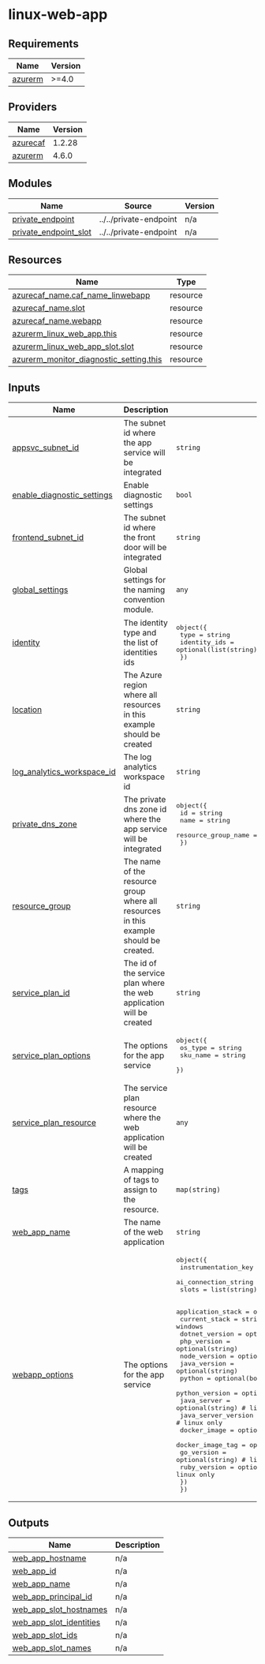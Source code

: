 # linux-web-app

<!-- BEGINNING OF PRE-COMMIT-TERRAFORM DOCS HOOK -->
## Requirements

| Name | Version |
|------|---------|
| <a name="requirement_azurerm"></a> [azurerm](#requirement\_azurerm) | >=4.0 |

## Providers

| Name | Version |
|------|---------|
| <a name="provider_azurecaf"></a> [azurecaf](#provider\_azurecaf) | 1.2.28 |
| <a name="provider_azurerm"></a> [azurerm](#provider\_azurerm) | 4.6.0 |

## Modules

| Name | Source | Version |
|------|--------|---------|
| <a name="module_private_endpoint"></a> [private\_endpoint](#module\_private\_endpoint) | ../../private-endpoint | n/a |
| <a name="module_private_endpoint_slot"></a> [private\_endpoint\_slot](#module\_private\_endpoint\_slot) | ../../private-endpoint | n/a |

## Resources

| Name | Type |
|------|------|
| [azurecaf_name.caf_name_linwebapp](https://registry.terraform.io/providers/aztfmod/azurecaf/latest/docs/resources/name) | resource |
| [azurecaf_name.slot](https://registry.terraform.io/providers/aztfmod/azurecaf/latest/docs/resources/name) | resource |
| [azurecaf_name.webapp](https://registry.terraform.io/providers/aztfmod/azurecaf/latest/docs/resources/name) | resource |
| [azurerm_linux_web_app.this](https://registry.terraform.io/providers/hashicorp/azurerm/latest/docs/resources/linux_web_app) | resource |
| [azurerm_linux_web_app_slot.slot](https://registry.terraform.io/providers/hashicorp/azurerm/latest/docs/resources/linux_web_app_slot) | resource |
| [azurerm_monitor_diagnostic_setting.this](https://registry.terraform.io/providers/hashicorp/azurerm/latest/docs/resources/monitor_diagnostic_setting) | resource |

## Inputs

| Name | Description | Type | Default | Required |
|------|-------------|------|---------|:--------:|
| <a name="input_appsvc_subnet_id"></a> [appsvc\_subnet\_id](#input\_appsvc\_subnet\_id) | The subnet id where the app service will be integrated | `string` | n/a | yes |
| <a name="input_enable_diagnostic_settings"></a> [enable\_diagnostic\_settings](#input\_enable\_diagnostic\_settings) | Enable diagnostic settings | `bool` | `false` | no |
| <a name="input_frontend_subnet_id"></a> [frontend\_subnet\_id](#input\_frontend\_subnet\_id) | The subnet id where the front door will be integrated | `string` | n/a | yes |
| <a name="input_global_settings"></a> [global\_settings](#input\_global\_settings) | Global settings for the naming convention module. | `any` | n/a | yes |
| <a name="input_identity"></a> [identity](#input\_identity) | The identity type and the list of identities ids | <pre>object({<br>    type         = string<br>    identity_ids = optional(list(string))<br>  })</pre> | <pre>{<br>  "identity_ids": [],<br>  "type": "SystemAssigned"<br>}</pre> | no |
| <a name="input_location"></a> [location](#input\_location) | The Azure region where all resources in this example should be created | `string` | `"westus2"` | no |
| <a name="input_log_analytics_workspace_id"></a> [log\_analytics\_workspace\_id](#input\_log\_analytics\_workspace\_id) | The log analytics workspace id | `string` | n/a | yes |
| <a name="input_private_dns_zone"></a> [private\_dns\_zone](#input\_private\_dns\_zone) | The private dns zone id where the app service will be integrated | <pre>object({<br>    id                  = string<br>    name                = string<br>    resource_group_name = string<br>  })</pre> | n/a | yes |
| <a name="input_resource_group"></a> [resource\_group](#input\_resource\_group) | The name of the resource group where all resources in this example should be created. | `string` | n/a | yes |
| <a name="input_service_plan_id"></a> [service\_plan\_id](#input\_service\_plan\_id) | The id of the service plan where the web application will be created | `string` | n/a | yes |
| <a name="input_service_plan_options"></a> [service\_plan\_options](#input\_service\_plan\_options) | The options for the app service | <pre>object({<br>    os_type  = string<br>    sku_name = string<br>  })</pre> | <pre>{<br>  "os_type": "Windows",<br>  "sku_name": "S1"<br>}</pre> | no |
| <a name="input_service_plan_resource"></a> [service\_plan\_resource](#input\_service\_plan\_resource) | The service plan resource where the web application will be created | `any` | n/a | yes |
| <a name="input_tags"></a> [tags](#input\_tags) | A mapping of tags to assign to the resource. | `map(string)` | `{}` | no |
| <a name="input_web_app_name"></a> [web\_app\_name](#input\_web\_app\_name) | The name of the web application | `string` | n/a | yes |
| <a name="input_webapp_options"></a> [webapp\_options](#input\_webapp\_options) | The options for the app service | <pre>object({<br>    instrumentation_key  = string<br>    ai_connection_string = string<br>    slots                = list(string)<br><br>    application_stack = object({<br>      current_stack       = string # required for windows<br>      dotnet_version      = optional(string)<br>      php_version         = optional(string)<br>      node_version        = optional(string)<br>      java_version        = optional(string)<br>      python              = optional(bool)   # windows only<br>      python_version      = optional(string) # linux only<br>      java_server         = optional(string) # linux only<br>      java_server_version = optional(string) # linux only<br>      docker_image        = optional(string) # linux only<br>      docker_image_tag    = optional(string) # linux only<br>      go_version          = optional(string) # linux only<br>      ruby_version        = optional(string) # linux only<br>    })<br>  })</pre> | n/a | yes |

## Outputs

| Name | Description |
|------|-------------|
| <a name="output_web_app_hostname"></a> [web\_app\_hostname](#output\_web\_app\_hostname) | n/a |
| <a name="output_web_app_id"></a> [web\_app\_id](#output\_web\_app\_id) | n/a |
| <a name="output_web_app_name"></a> [web\_app\_name](#output\_web\_app\_name) | n/a |
| <a name="output_web_app_principal_id"></a> [web\_app\_principal\_id](#output\_web\_app\_principal\_id) | n/a |
| <a name="output_web_app_slot_hostnames"></a> [web\_app\_slot\_hostnames](#output\_web\_app\_slot\_hostnames) | n/a |
| <a name="output_web_app_slot_identities"></a> [web\_app\_slot\_identities](#output\_web\_app\_slot\_identities) | n/a |
| <a name="output_web_app_slot_ids"></a> [web\_app\_slot\_ids](#output\_web\_app\_slot\_ids) | n/a |
| <a name="output_web_app_slot_names"></a> [web\_app\_slot\_names](#output\_web\_app\_slot\_names) | n/a |
<!-- END OF PRE-COMMIT-TERRAFORM DOCS HOOK -->

